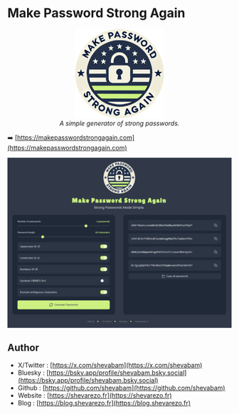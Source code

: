 
# Make Password Strong Again

<p align="center">
<a href="https://makepasswordstrongagain.com"><img src="public/logo.png"/></a>
<span style="display: block; font-style: italic;">A simple generator of strong passwords.</span>
</p>


➡️ [https://makepasswordstrongagain.com](https://makepasswordstrongagain.com)

[![](public/make-password-strong-again.png)](https://makepasswordstrongagain.com)

## Author

* X/Twitter : [https://x.com/shevabam](https://x.com/shevabam)
* Bluesky : [https://bsky.app/profile/shevabam.bsky.social](https://bsky.app/profile/shevabam.bsky.social)
* Github : [https://github.com/shevabam](https://github.com/shevabam)
* Website : [https://shevarezo.fr](https://shevarezo.fr)
* Blog : [https://blog.shevarezo.fr](https://blog.shevarezo.fr)
